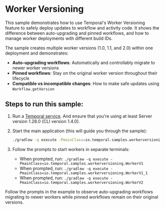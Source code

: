 # Worker Versioning

This sample demonstrates how to use Temporal's Worker Versioning feature to safely deploy updates to workflow and activity code. It shows the difference between auto-upgrading and pinned workflows, and how to manage worker deployments with different build IDs.

The sample creates multiple worker versions (1.0, 1.1, and 2.0) within one deployment and demonstrates:
- **Auto-upgrading workflows**: Automatically and controllably migrate to newer worker versions
- **Pinned workflows**: Stay on the original worker version throughout their lifecycle
- **Compatible vs incompatible changes**: How to make safe updates using `Workflow.getVersion`

## Steps to run this sample:

1) Run a [Temporal service](https://github.com/temporalio/samples-java/tree/main/#how-to-use). And
   ensure that you're using at least Server version 1.28.0 (CLI version 1.4.0).

2) Start the main application (this will guide you through the sample):
    ```bash
    ./gradlew -q execute -PmainClass=io.temporal.samples.workerversioning.Starter
    ```
3) Follow the prompts to start workers in separate terminals:
   - When prompted, run: `./gradlew -q execute -PmainClass=io.temporal.samples.workerversioning.WorkerV1`
   - When prompted, run: `./gradlew -q execute -PmainClass=io.temporal.samples.workerversioning.WorkerV1_1`
   - When prompted, run: `./gradlew -q execute -PmainClass=io.temporal.samples.workerversioning.WorkerV2`

Follow the prompts in the example to observe auto-upgrading workflows migrating to newer workers
while pinned workflows remain on their original versions.

